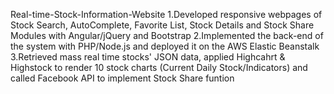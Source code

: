 Real-time-Stock-Information-Website
1.Developed responsive webpages of Stock Search, AutoComplete, Favorite List, Stock Details and Stock Share Modules with Angular/jQuery and Bootstrap
2.Implemented the back-end of the system with PHP/Node.js and deployed it on the AWS Elastic Beanstalk
3.Retrieved mass real time stocks' JSON data, applied Highcahrt & Highstock to render 10 stock charts (Current Daily Stock/Indicators) and called Facebook API to implement Stock Share funtion

